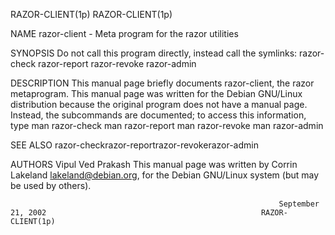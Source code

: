 RAZOR-CLIENT(1p)                                                                                                                  RAZOR-CLIENT(1p)

NAME
       razor-client - Meta program for the razor utilities

SYNOPSIS
       Do not call this program directly, instead call the symlinks: razor-check razor-report razor-revoke razor-admin

DESCRIPTION
       This manual page briefly documents razor-client, the razor metaprogram.
       This  manual page was written for the Debian GNU/Linux distribution because the original program does not have a manual page.  Instead, the
       subcommands are documented; to access this information, type
       man razor-check
       man razor-report
       man razor-revoke
       man razor-admin

SEE ALSO
       razor-checkrazor-reportrazor-revokerazor-admin

AUTHORS
       Vipul Ved Prakash
       This manual page was written by Corrin Lakeland <lakeland@debian.org>, for the Debian GNU/Linux system (but may be used by others).

                                                                September 21, 2002                                                RAZOR-CLIENT(1p)
